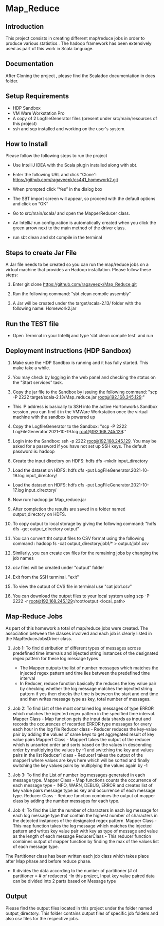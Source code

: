 # Map_Reduce

## Introduction
This project consists in creating different map/reduce jobs in order to produce various statistics . The hadoop framework has been extensively used as part of this work in Scala language.

## Documentation
After Cloning the project , please find the Scaladoc documentation in docs folder.

## Setup Requirements
- HDP Sandbox
- VM Ware Workstation Pro
- A copy of 2 LogfileGenerator files (present under src/main/resources of this project)
- ssh and scp installed and working on the user's system.

## How to Install

Please follow the following steps to run the project
- Use IntelliJ IDEA with the Scala plugin installed along with sbt.
- Enter the following URL and click “Clone”: https://github.com/ragaveepk/cs441_homework2.git

- When prompted click “Yes” in the dialog box

- The SBT import screen will appear, so proceed with the default options and click on “OK”

- Go to src/main/scala/ and open the MapperReducer class.

- An IntelliJ run configuration is automatically created when you click the green arrow next to the main method of the driver class.

- run sbt clean  and sbt compile in the terminal

## Steps to  create Jar File

A Jar file needs to be created so you can run the map/reduce jobs on a virtual machine that provides an Hadoop installation.
Please follow these steps:

1) Enter git clone https://github.com/ragaveepk/Map_Reduce.git

2) Run the following command: "sbt clean compile assembly"

3) A Jar will be created under the target/scala-2.13/ folder with the following name: Homework2.jar
 
## Run the TEST file
- Open Terminal in your Intellij and type 'sbt  clean compile test' and run

## Deployment instructions (HDP Sandbox)

1) Make sure the HDP Sandbox is running and it has fully started. This make take a while.

2) You may check by logging in the web panel and checking the status on the "Start services" task.

3) Copy the jar file to the Sandbox by issuing the following command: "scp -P 2222 target/scala-2.13/Map_reduce.jar root@192.168.245.129:" 
- This IP address is basically to SSH into the active Hortonworks Sandbox session ,you can find it in the VMWare Workstation once the virtual machine with the sandbox is powered up

4) Copy the LogfileGenerator to the Sandbox: "scp -P 2222 LogFileGenerator.2021-10-19.log root@192.168.245.129:"

5) Login into the Sandbox: ssh -p 2222 root@192.168.245.129. You may be asked for a password if you have not set up SSH keys. The default password is: hadoop

6) Create the input directory on HDFS: hdfs dfs -mkdir input_directory

7) Load the dataset on HDFS: hdfs dfs -put LogFileGenerator.2021-10-19.log input_directory/
  - Load the dataset on HDFS: hdfs dfs -put LogFileGenerator.2021-10-17.log input_directory/

8) Now run: hadoop jar Map_reduce.jar

9) After completion the results are saved in a folder named output_directory on HDFS.

10) To copy output to local storage by giving the following command: "hdfs dfs -get output_directory output"

11) You can convert tht output files to CSV format  using the following command :  hadoop fs -cat output_directory/job1/* > output/job1.csv

12) Similarly, you can create csv files for the remaining jobs by changing the job names

13) csv files will be created under "output" folder

14) Exit from the SSH terminal, "exit"

15) To view the output of CVS file in terminal use "cat job1.csv"

16) You can download the output files to your local system using scp -P 2222 -r root@192.168.245.129:/root/output <local_path>

## Map-Reduce Jobs

As part of this homework a total of  map/reduce jobs were created. The association between the classes involved and each job is clearly listed in the MapReduceJobsDriver class.

1) Job 1: To find distribution of different types of messages across predefined time intervals and injected string instances of the designated regex pattern for these log message types
      - The Mapper outputs the list of number messages which matches the injected regex pattern and time lies between the predefined time interval
      - In Reducer, reduce function basically the reduces the key value pair by checking whether the log message matches the injected string pattern if yes then checks the time is between the start and end time
        and then writes message type as key, total number of messages.

2) Job 2: To find List of the most contained log messages of type ERROR which matches the injected regex pattern in the specified time interval. 
    Mapper Class - Map function gets the input data shards as input and records the occurences of recorded ERROR type messages for every each hour in the log file
    Reducer class - Reducer reduces the key-value pair by adding the values of same keys to get aggregated result of key value pairs
    Mapper1 Class - Mapper1 takes the output of the reducer which is unsorted order and sorts based on the values in descending order by multiplying the values by -1 and switching the key and values pairs in the list
    Reducer1 class - Reducer1 takes the output of the mapper1 where values are  keys here which will be sorted and finally switching the key values pairs by multiplying the values again by -1

3) Job 3: To find the List of  number log messages generated in each message type.
    Mapper Class -   Map functions counts the occurrence of each message type - INFO, WARN, DEBUG, ERROR and creates list of key value pairs message type as key and occurrence of each message type.
    Reducer Class -  Reduce function combines the output of mapper class by adding the number messages for each type.

4) Job 4: To find the List the number of characters in each log message for each log message type that contain the highest number of characters in the detected instances of the designated regex pattern.
    Mapper Class -  This map function takes the log message which matches the injected pattern and writes key value pair with key as type of message and value as the length of each message
    ReducerClass -  This reducer function combines output of mapper function by finding the max of the values list of each message type. 

The Partitioner class  has been written each job class which takes place after Map phase and before reduce phase.
- It divides the data according to the number of partitioner (# of partitioner  = # of reducers)
-In this project, Input key value paired data can be divided into 2 parts based on Message type 


## Output

Please find the output files located in this project under the folder named output_directory. This folder contains output files of specific job folders and also csv files for the respective jobs.

